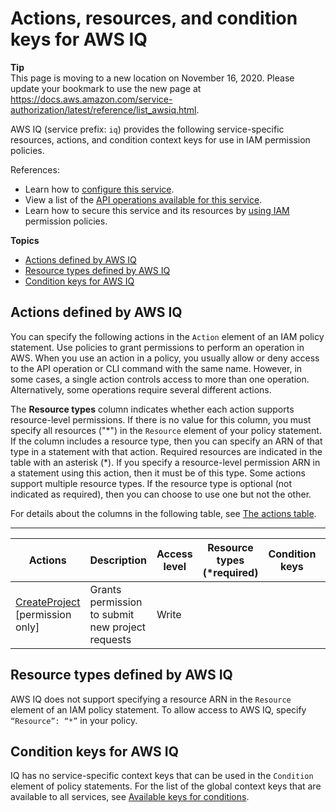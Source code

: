 # Actions, resources, and condition keys for AWS IQ<a name="list_awsiq"></a>

**Tip**  
This page is moving to a new location on November 16, 2020\. Please update your bookmark to use the new page at [https://docs\.aws\.amazon\.com/service\-authorization/latest/reference/list\_awsiq\.html](https://docs.aws.amazon.com/service-authorization/latest/reference/list_awsiq.html)\. 

AWS IQ \(service prefix: `iq`\) provides the following service\-specific resources, actions, and condition context keys for use in IAM permission policies\.

References:
+ Learn how to [configure this service](https://docs.aws.amazon.com/aws-iq/)\.
+ View a list of the [API operations available for this service](https://docs.aws.amazon.com/aws-iq/latest/user-guide/)\.
+ Learn how to secure this service and its resources by [using IAM](https://docs.aws.amazon.com/aws-iq/latest/user-guide/security.html) permission policies\.

**Topics**
+ [Actions defined by AWS IQ](#awsiq-actions-as-permissions)
+ [Resource types defined by AWS IQ](#awsiq-resources-for-iam-policies)
+ [Condition keys for AWS IQ](#awsiq-policy-keys)

## Actions defined by AWS IQ<a name="awsiq-actions-as-permissions"></a>

You can specify the following actions in the `Action` element of an IAM policy statement\. Use policies to grant permissions to perform an operation in AWS\. When you use an action in a policy, you usually allow or deny access to the API operation or CLI command with the same name\. However, in some cases, a single action controls access to more than one operation\. Alternatively, some operations require several different actions\.

The **Resource types** column indicates whether each action supports resource\-level permissions\. If there is no value for this column, you must specify all resources \("\*"\) in the `Resource` element of your policy statement\. If the column includes a resource type, then you can specify an ARN of that type in a statement with that action\. Required resources are indicated in the table with an asterisk \(\*\)\. If you specify a resource\-level permission ARN in a statement using this action, then it must be of this type\. Some actions support multiple resource types\. If the resource type is optional \(not indicated as required\), then you can choose to use one but not the other\.

For details about the columns in the following table, see [The actions table](reference_policies_actions-resources-contextkeys.md#actions_table)\.


****  

| Actions | Description | Access level | Resource types \(\*required\) | Condition keys | Dependent actions | 
| --- | --- | --- | --- | --- | --- | 
|   [ CreateProject ](https://aws.amazon.com/iq/) \[permission only\] | Grants permission to submit new project requests | Write |  |  |  | 

## Resource types defined by AWS IQ<a name="awsiq-resources-for-iam-policies"></a>

AWS IQ does not support specifying a resource ARN in the `Resource` element of an IAM policy statement\. To allow access to AWS IQ, specify `“Resource”: “*”` in your policy\.

## Condition keys for AWS IQ<a name="awsiq-policy-keys"></a>

IQ has no service\-specific context keys that can be used in the `Condition` element of policy statements\. For the list of the global context keys that are available to all services, see [Available keys for conditions](reference_policies_condition-keys.html#AvailableKeys)\.